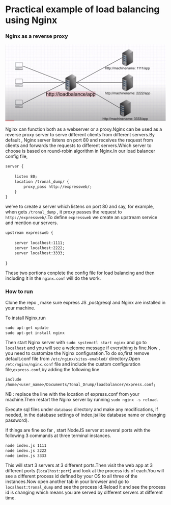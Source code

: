 # Practical example of load balancing using Nginx
### Nginx as a reverse proxy

![](lb.png)

Nginx can function both as a webserver or a proxy.Nginx can be used as a reverse proxy server to serve different clients from different servers.By default , Nginx server listens on port 80 and receives the request from clients and forwards the requests to different servers.Which server to choose is based on round-robin algorithm in Nginx.In our load balancer config file,
```
server {

    listen 80;
    location /tronal_dump/ {
        proxy_pass http://expressweb/;
    }
}
```

we've to create a server which listens on port 80 and say, for example, when gets `/tronal_dump` , it proxy passes the request to `http://expressweb/`.To define `expressweb` we create an upstream service and mention our servers.
```
upstream expressweb {

    server localhost:1111;
    server localhost:2222;
    server localhost:3333;

}
```
These two portions conplete the config file for load balancing and then including it in the `nginx.conf` will do the work.
 
### How to run
Clone the repo , make sure express JS ,postgresql and Nginx are installed in your machine.

To install Nginx,run
```
sudo apt-get update
sudo apt-get install nginx
```
Then start Nginx server with `sudo systemctl start nginx` and go to `localhost` and you will see a welcome message if everything is fine.Now , you need to customize the Nginx configuration.To do so,first remove default.conf file from `/etc/nginx/sites-enabled/` directory.Open `/etc/nginx/nginx.conf` file and include the custom configuration file,`express.conf`,by adding the following line
```
include /home/<user_name>/Documents/Tonal_Drump/loadbalancer/express.conf;
```
NB : replace the line with the location of express.conf from your machine.Then restart the Nginx server by running `sudo nginx -s reload`.

Execute sql files under `database` directory and make any modifications, if needed, in the database settings of index.js(like database name or changing password).

If things are fine so far , start NodeJS server at several ports with the following 3 commands at three terminal instances.

```
node index.js 1111
node index.js 2222
node index.js 3333
```
This will start 3 servers at 3 different ports.Then visit the web app at 3 different ports (`localhost:port`) and look at the process ids of each.You will see a different process id defined by your OS to all three of the instances.Now open another tab in your browser and go to `localhost:tronal_dump` and see the process id.Reload it and see the process id is changing which means you are served by different servers at different time.


